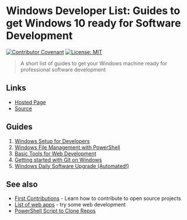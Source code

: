 # Windows Developer List: Guides to get Windows 10 ready for Software Development

[![Contributor Covenant](https://img.shields.io/badge/Contributor%20Covenant-v1.4%20adopted-ff69b4.svg)](code-of-conduct.md)
[![License: MIT](https://img.shields.io/badge/License-MIT-green.svg)](https://opensource.org/licenses/MIT)

> A short list of guides to get your Windows machine ready for professional software development

## Links

- [Hosted Page](https://profcase.github.io/windows-dev-list/)
- [Source](https://github.com/profcase/windows-dev-list)

## Guides

1. [Windows Setup for Developers](https://github.com/denisecase/windows-setup)
1. [Windows File Management with PowerShell](https://github.com/denisecase/windows-file-management)
1. [Basic Tools for Web Development](https://github.com/denisecase/basic-tools-for-webdev)
1. [Getting started with Git on Windows](https://github.com/denisecase/git-started-windows)
1. [Windows Daily Software Upgrade (Automated!)](https://github.com/denisecase/windows-daily-software-upgrade)

## See also

- [First Contributions](https://github.com/firstcontributions/first-contributions) - Learn how to contribute to open source projects
- [List of web apps](https://profcase.github.io/web-apps-list/) - try some web development
- [PowerShell Script to Clone Repos](https://gist.github.com/denisecase/aedafa943947ad2a9f0ffc4318a514d5)
